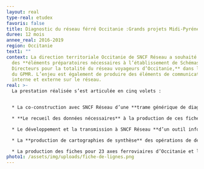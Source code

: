 ```yaml
---
layout: real
type-real: etudex
favoris: false
title: Diagnostic du réseau férré Occitanie :Grands projets Midi-Pyrénées
duree: 12 mois
annee_real: 2016-2019
region: Occitanie
text1: ""
context: La direction territoriale Occitanie de SNCF Réseau a souhaité se doter
  des **éléments préparatoires nécessaires à l’établissement de Schémas
  Directeurs pour la totalité du réseau voyageurs d’Occitanie,** dans le cadre
  du GPMR. L’enjeu est également de produire des éléments de communication
  interne et externe sur le réseau.
real: >-
  La prestation réalisée s’est articulée en cinq volets :


  * La co-construction avec SNCF Réseau d’une **trame générique de diagnostic par ligne** sous la forme d’une fiche de synthèse A3 recto-verso de l’état actuel du réseau ainsi que d’une fiche A3 synthétisant les perspectives d’évolution du réseau année par année,

  * **Le recueil des données nécessaires** à la production de ces fiches auprès d’interlocuteurs métiers (Maintenance et Travaux, EIC, Pôle Client et Services, DDTER SNCF, etc.),

  * Le développement et la transmission à SNCF Réseau **d’un outil informatique permettant l’édition des fiches** pour un axe donné et pour une sélection donnée de critères,

  * La **production de cartographies de synthèse** des opérations de développement et de maintenance programmées sur le réseau,

  * La production des fiches pour 23 axes ferroviaires d’Occitanie et leur mise à jour en 2019.
photo1: /assets/img/uploads/fiche-de-lignes.png
---
```


